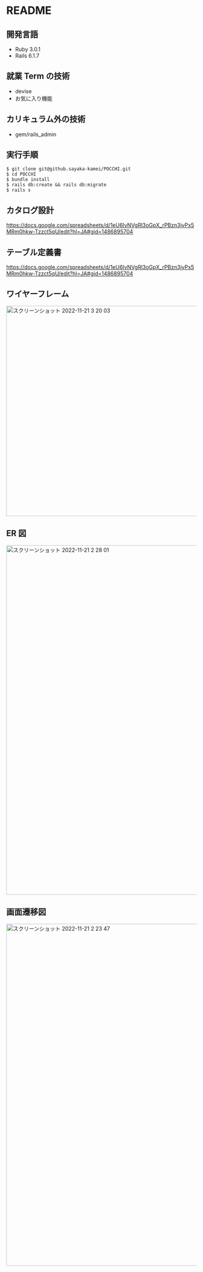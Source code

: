 # **README**

## **開発言語**

- Ruby 3.0.1
- Rails 6.1.7

## **就業 Term の技術**

- devise
- お気に入り機能

## **カリキュラム外の技術**

- gem/rails_admin

## **実行手順**

```
$ git clone git@github.sayaka-kamei/POCCHI.git
$ cd POCCHI
$ bundle install
$ rails db:create && rails db:migrate
$ rails s
```

## **カタログ設計**

https://docs.google.com/spreadsheets/d/1eU6IvNVgRl3oGpX_rPBzn3jyPx5MRm0hkw-Tzzct5qU/edit?hl=JA#gid=1486895704

## **テーブル定義書**

https://docs.google.com/spreadsheets/d/1eU6IvNVgRl3oGpX_rPBzn3jyPx5MRm0hkw-Tzzct5qU/edit?hl=JA#gid=1486895704

## **ワイヤーフレーム**

<img width="556" alt="スクリーンショット 2022-11-21 3 20 03" src="https://user-images.githubusercontent.com/112692112/202919045-9041e4c4-fc7c-4c90-9aa4-4d6b5da2014d.png">

## **ER 図**

<img width="924" alt="スクリーンショット 2022-11-21 2 28 01" src="https://user-images.githubusercontent.com/112692112/202916700-557da0cd-9082-42b3-b0bd-7fb6592881b3.png">

## **画面遷移図**

<img width="904" alt="スクリーンショット 2022-11-21 2 23 47" src="https://user-images.githubusercontent.com/112692112/202916576-a5c0403e-0e07-4c39-b6c1-5eea9288a568.png">
